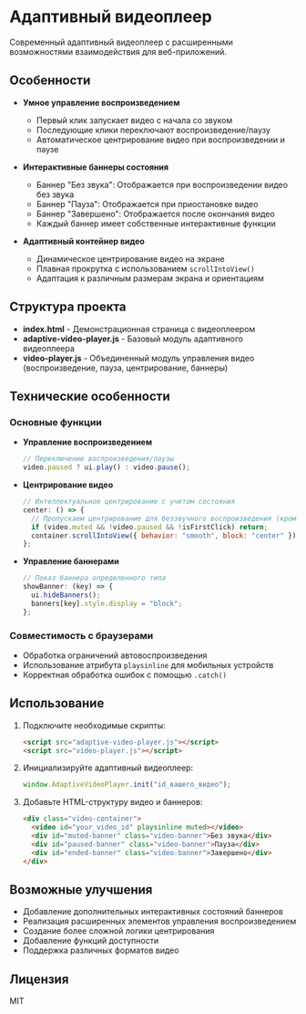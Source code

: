 # Адаптивный видеоплеер

Современный адаптивный видеоплеер с расширенными возможностями взаимодействия для веб-приложений.

## Особенности

- **Умное управление воспроизведением**

  - Первый клик запускает видео с начала со звуком
  - Последующие клики переключают воспроизведение/паузу
  - Автоматическое центрирование видео при воспроизведении и паузе

- **Интерактивные баннеры состояния**

  - Баннер "Без звука": Отображается при воспроизведении видео без звука
  - Баннер "Пауза": Отображается при приостановке видео
  - Баннер "Завершено": Отображается после окончания видео
  - Каждый баннер имеет собственные интерактивные функции

- **Адаптивный контейнер видео**
  - Динамическое центрирование видео на экране
  - Плавная прокрутка с использованием `scrollIntoView()`
  - Адаптация к различным размерам экрана и ориентациям

## Структура проекта

- **index.html** - Демонстрационная страница с видеоплеером
- **adaptive-video-player.js** - Базовый модуль адаптивного видеоплеера
- **video-player.js** - Объединенный модуль управления видео (воспроизведение, пауза, центрирование, баннеры)

## Технические особенности

### Основные функции

- **Управление воспроизведением**

  ```javascript
  // Переключение воспроизведения/паузы
  video.paused ? ui.play() : video.pause();
  ```

- **Центрирование видео**

  ```javascript
  // Интеллектуальное центрирование с учетом состояния
  center: () => {
    // Пропускаем центрирование для беззвучного воспроизведения (кроме первого клика)
    if (video.muted && !video.paused && !isFirstClick) return;
    container.scrollIntoView({ behavior: "smooth", block: "center" });
  };
  ```

- **Управление баннерами**
  ```javascript
  // Показ баннера определенного типа
  showBanner: (key) => {
    ui.hideBanners();
    banners[key].style.display = "block";
  };
  ```

### Совместимость с браузерами

- Обработка ограничений автовоспроизведения
- Использование атрибута `playsinline` для мобильных устройств
- Корректная обработка ошибок с помощью `.catch()`

## Использование

1. Подключите необходимые скрипты:

   ```html
   <script src="adaptive-video-player.js"></script>
   <script src="video-player.js"></script>
   ```

2. Инициализируйте адаптивный видеоплеер:

   ```javascript
   window.AdaptiveVideoPlayer.init("id_вашего_видео");
   ```

3. Добавьте HTML-структуру видео и баннеров:
   ```html
   <div class="video-container">
     <video id="your_video_id" playsinline muted></video>
     <div id="muted-banner" class="video-banner">Без звука</div>
     <div id="paused-banner" class="video-banner">Пауза</div>
     <div id="ended-banner" class="video-banner">Завершено</div>
   </div>
   ```

## Возможные улучшения

- Добавление дополнительных интерактивных состояний баннеров
- Реализация расширенных элементов управления воспроизведением
- Создание более сложной логики центрирования
- Добавление функций доступности
- Поддержка различных форматов видео

## Лицензия

MIT
